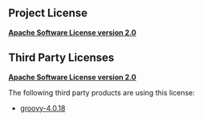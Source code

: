 <!-- Created by CodeLicenseManager -->
## Project License

__[Apache Software License version 2.0](http://www.apache.org/licenses/LICENSE-2.0.html)__

## Third Party Licenses

__[Apache Software License version 2.0](https://www.apache.org/licenses/LICENSE-2.0.txt)__

The following third party products are using this license:

* [groovy-4.0.18](https://groovy-lang.org)

<!-- CLM -->

